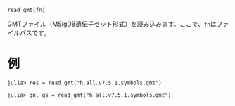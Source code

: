 ```
read_gmt(fn)
```

GMTファイル（MSigDB遺伝子セット形式）を読み込みます。ここで、`fn`はファイルパスです。

# 例

```jldoctest
julia> res = read_gmt("h.all.v7.5.1.symbols.gmt")

julia> gn, gs = read_gmt("h.all.v7.5.1.symbols.gmt")

```
